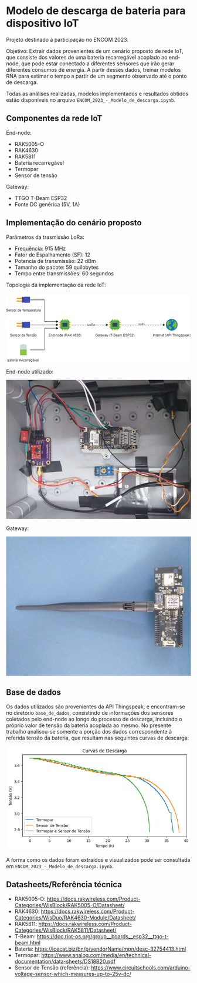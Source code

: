 # Modelo de descarga de bateria para dispositivo IoT

Projeto destinado à participação no ENCOM 2023.

Objetivo: Extrair dados provenientes de um cenário proposto de rede IoT, que consiste dos valores de uma bateria recarregável acoplado ao end-node, que pode estar conectado a diferentes sensores que irão gerar diferentes consumos de energia. A partir desses dados, treinar modelos RNA para estimar o tempo a partir de um segmento observado até o ponto de descarga.

Todas as análises realizadas, modelos implementados e resultados obtidos estão disponíveis no arquivo `ENCOM_2023_-_Modelo_de_descarga.ipynb`.

## Componentes da rede IoT

End-node:
- RAK5005-O
- RAK4630
- RAK5811
- Bateria recarregável
- Termopar
- Sensor de tensão

Gateway:
- TTGO T-Beam ESP32
- Fonte DC genérica (5V, 1A)


## Implementação do cenário proposto

Parâmetros da trasmissão LoRa:

- Frequência: 915 MHz
- Fator de Espalhamento (SF): 12 
- Potencia de transmissão: 22 dBm
- Tamanho do pacote: 59 quilobytes
- Tempo entre transmissões: 60 segundos

Topologia da implementação da rede IoT:

![Alt text](ilustracoes/diagrama_iot.drawio.png?raw=true "Diagrama da rede IoT proposta")

End-node utilizado:

![Alt text](ilustracoes/end-node.jpg?raw=true "End-node")

Gateway:

![Alt text](ilustracoes/gateway.jpg?raw=true "Gateway")


## Base de dados

Os dados utilizados são provenientes da API Thingspeak, e encontram-se no diretório `base_de_dados`, consistindo de informações dos sensores coletados pelo end-node ao longo do processo de descarga, incluindo o próprio valor de tensão da bateria acoplada ao mesmo. No presente trabalho analisou-se somente a porção dos dados correspondente à referida tensão da bateria, que resultam nas seguintes curvas de descarga:

![Alt text](ilustracoes/dcurves2.png?raw=true "Curvas de descarga")

A forma como os dados foram extraídos e visualizados pode ser consultada em `ENCOM_2023_-_Modelo_de_descarga.ipynb`.


## Datasheets/Referência técnica

- RAK5005-O: https://docs.rakwireless.com/Product-Categories/WisBlock/RAK5005-O/Datasheet/
- RAK4630: https://docs.rakwireless.com/Product-Categories/WisDuo/RAK4630-Module/Datasheet/
- RAK5811: https://docs.rakwireless.com/Product-Categories/WisBlock/RAK5811/Datasheet/
- T-Beam: https://doc.riot-os.org/group__boards__esp32__ttgo-t-beam.html
- Bateria: https://icecat.biz/bn/p/vendorName/mpn/desc-32754413.html
- Termopar: https://www.analog.com/media/en/technical-documentation/data-sheets/DS18B20.pdf
- Sensor de Tensão (referência): https://www.circuitschools.com/arduino-voltage-sensor-which-measures-up-to-25v-dc/
